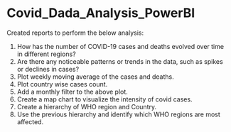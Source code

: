 # Covid_Dada_Analysis_PowerBI
Created reports to perform the below analysis:
1.	How has the number of COVID-19 cases and deaths evolved over time in different regions?
2.	Are there any noticeable patterns or trends in the data, such as spikes or declines in cases?
3.	Plot weekly moving average of the cases and deaths.
4.	Plot country wise cases count.
5.	Add a monthly filter to the above plot.
6.	Create a map chart to visualize the intensity of covid cases.
7.	Create a hierarchy of WHO region and Country.
8.	Use the previous hierarchy and identify which WHO regions are most affected.
